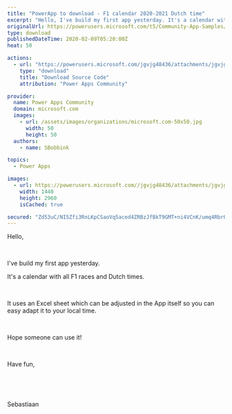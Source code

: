 ```yaml
---
title: "PowerApp to download - F1 calendar 2020-2021 Dutch time"
excerpt: "Hello, I've build my first app yesterday. It's a calendar with all F1 races and Dutch times. It uses an Excel sheet which can be adjusted in the App"
originalUrl: https://powerusers.microsoft.com/t5/Community-App-Samples/PowerApp-to-download-F1-calendar-2020-2021-Dutch-time/td-p/465036
type: download
publishedDateTime: 2020-02-09T05:20:00Z
heat: 50

actions:
  - url: "https://powerusers.microsoft.com/jgvjg48436/attachments/jgvjg48436/AppFeedbackGallery/424/2/N3a43c5b5-e5a3-4e0e-9007-9aea6fc73c30-document.msapp"
    type: "download"
    title: "Download Source Code"
    attribution: "Power Apps Community"

provider:
  name: Power Apps Community
  domain: microsoft.com
  images:
    - url: /assets/images/organizations/microsoft.com-50x50.jpg
      width: 50
      height: 50
  authors:
    - name: SBobbink

topics:
  - Power Apps

images:
  - url: https://powerusers.microsoft.com//jgvjg48436/attachments/jgvjg48436/AppFeedbackGallery/424/3/Screenshot_20200209-144204_Power%20Apps.jpg
    width: 1440
    height: 2960
    isCached: true

secured: "Zd53uC/NI5Zfi3RnLKpCSaoVq5aced4ZRBzJfBkT9GMT+ni4VCnK/umq4RbrQziMx1hZRIBvUVc/a4HKlhVTKTNzGuWaysQcpkXx6HxM3x1f4IwmzOxiusDTDjG8y0mnw8nP29Vgr5jRNYe+7qYywiZ8olQVRuYsXllZsAuhm6OnE5rQcjni286M22Dc984ld6WuGBeydSRtLM/d7850EWVgmIhJVowmL4tE9BI+v9KjKa5BfsbtuwjD52L0QzwMLzJAHBS8MdYuQ+D89KpDR4Mf5ncJL+NnRCnLmOQQdpaKJwmUSnJ7XYd9d2jADKKMsJfhfF2cowd5frgB1iL1zXQueCY0Sj+isw+qgYK2/3cgYXCaPVEXjIlHWb7YJQgGr8M07gl6zk1zr9I2UqaVwZwqBtV1cO5qKfGpKmlG59U=;xamAe2k0fNp2xdJ16aI2bA=="
---
```

<p>Hello,</p><p>&nbsp;</p><p>I've build my first app yesterday.</p><p>It's a calendar with all F1 races and Dutch times.</p><p>&nbsp;</p><p>It uses an Excel sheet which can be adjusted in the App itself so you can easy adapt it to your local time.</p><p>&nbsp;</p><p>Hope someone can use it!</p><p>&nbsp;</p><p>Have fun,</p><p>&nbsp;</p><p>&nbsp;</p><p>Sebastiaan</p><p>&nbsp;</p>

